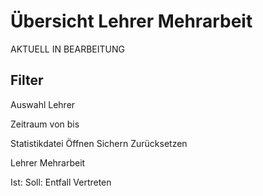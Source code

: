 # Übersicht Lehrer Mehrarbeit
AKTUELL IN BEARBEITUNG

## Filter

Auswahl
Lehrer

Zeitraum
von
bis

Statistikdatei
Öffnen
Sichern
Zurücksetzen

Lehrer Mehrarbeit

Ist:
Soll:
Entfall
Vertreten
